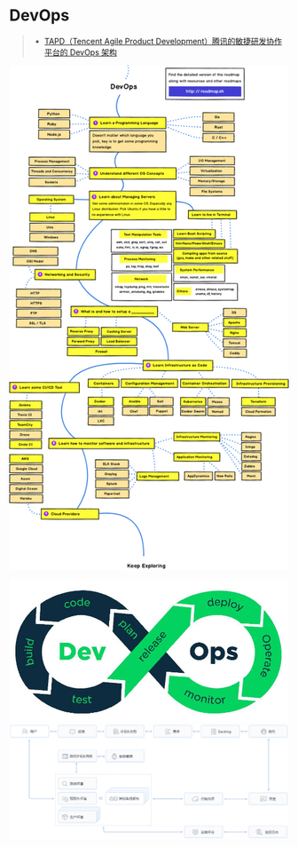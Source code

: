 # DevOps

> * [TAPD（Tencent Agile Product Development）腾讯的敏捷研发协作平台的 DevOps 架构](https://www.tapd.cn/official/solution/devops)

![](./images/devops-skill.png)

![](./images/devops.png)
![](./images/tapd-devops.png)

